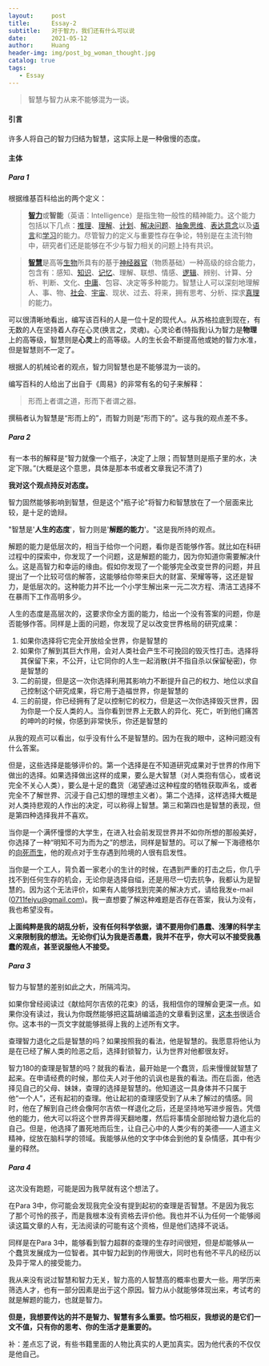 ```yaml
---
layout:     post
title:      Essay-2
subtitle:   对于智力，我们还有什么可以说
date:       2021-05-12
author:     Huang
header-img: img/post_bg_woman_thought.jpg
catalog: true
tags:
   - Essay
---
```


> 智慧与智力从来不能够混为一谈。

#### 引言

许多人将自己的智力归结为智慧，这实际上是一种傲慢的态度。

#### 主体

##### Para 1

根据维基百科给出的两个定义：

> [**智力**](https://zh.wikipedia.org/wiki/%E6%99%BA%E5%8A%9B)或**智能**（英语：Intelligence）是指生物一般性的精神能力。这个能力包括以下几点：[推理](https://zh.wikipedia.org/wiki/推理)、[理解](https://zh.wikipedia.org/wiki/理解)、[计划](https://zh.wikipedia.org/wiki/计划)、[解决问题](https://zh.wikipedia.org/wiki/解决问题)、[抽象思维](https://zh.wikipedia.org/w/index.php?title=抽象思维&action=edit&redlink=1)、[表达意念](https://zh.wikipedia.org/w/index.php?title=表达意念&action=edit&redlink=1)以及[语言](https://zh.wikipedia.org/wiki/语言)和[学习](https://zh.wikipedia.org/wiki/学习)的能力。尽管智力的定义与重要性存在争论，特别是在主流刊物中，研究者们还是能够在不少与智力相关的问题上持有共识。

> [**智慧**](https://zh.wikipedia.org/wiki/%E6%99%BA%E6%85%A7)是高等[生物](https://zh.wikipedia.org/wiki/生物)所具有的基于[神经器官](https://zh.wikipedia.org/wiki/神经器官)（物质基础）一种高级的综合能力，包含有：感知、[知识](https://zh.wikipedia.org/wiki/知识)、[记忆](https://zh.wikipedia.org/wiki/记忆)、理解、联想、情感、[逻辑](https://zh.wikipedia.org/wiki/逻辑)、辨别、计算、分析、判断、文化、[中庸](https://zh.wikipedia.org/wiki/中庸)、包容、决定等多种能力。智慧让人可以深刻地理解人、事、物、[社会](https://zh.wikipedia.org/wiki/社会)、[宇宙](https://zh.wikipedia.org/wiki/宇宙)、现状、过去、将来，拥有思考、分析、探求[真理](https://zh.wikipedia.org/wiki/真理)的能力。

可以很清晰地看出，编写该百科的人是一位十足的现代人。从苏格拉底到现在，有无数的人在坚持着人存在心灵(换言之，灵魂)。心灵论者(特指我)认为智力是**物理**上的高等级，智慧则是**心灵**上的高等级。人的生长会不断提高他或她的智力水准，但是智慧则不一定了。

根据人的机械论者的观点，智力同智慧也是不能够混为一谈的。

编写百科的人给出了出自于《周易》的非常有名的句子来解释：

> 形而上者谓之道，形而下者谓之器。

撰稿者认为智慧是“形而上的”，而智力则是“形而下的”。这与我的观点差不多。

##### Para 2

有一本书的解释是“智力就像一个瓶子，决定了上限；而智慧则是瓶子里的水，决定下限。”(大概是这个意思，具体是那本书或者文章我记不清了)

**我对这个观点持反对态度。**

智力固然能够影响到智慧，但是这个"瓶子论"将智力和智慧放在了一个层面来比较，是十足的诡辩。

"智慧是'**人生的态度**'，智力则是'**解题的能力**'。"这是我所持的观点。

解题的能力是低层次的，相当于给你一个问题，看你是否能够作答。就比如在科研过程中的探索中，你发现了一个问题，这是解题的能力，因为你知道你需要解决什么。这是高智力和幸运的缘由。假如你发现了一个能够完全改变世界的问题，并且提出了一个比较可信的解答，这能够给你带来巨大的财富、荣耀等等，这还是智力，是低层次的。这种能力并不比一个小学生解出来一元二次方程、清洁工选择不在暴雨下工作高明多少。

人生的态度是高层次的，这要求你全方面的能力，给出一个没有答案的问题，你是否能够作答。同样是上面的问题，你发现了足以改变世界格局的研究成果：

1. 如果你选择将它完全开放给全世界，你是智慧的
2. 如果你了解到其巨大作用，会对人类社会产生不可挽回的毁灭性打击。选择将其保留下来，不公开，让它同你的人生一起消散(并不指自杀以保留秘密)，你是智慧的
3. 二的前提，但是这一次你选择利用其影响力不断提升自己的权力、地位以求自己控制这个研究成果，将它用于造福世界，你是智慧的
4. 三的前提，你已经拥有了足以控制它的权力，但是这一次你选择毁灭世界，因为你是一个反人类的人。当你看到世界上无数人的异化、死亡，听到他们痛苦的呻吟的时候，你感到非常快乐，你还是智慧的

从我的观点可以看出，似乎没有什么不是智慧的。因为在我的眼中，这种问题没有什么答案。

但是，这些选择是能够评价的。第一个选择是在不知道研究成果对于世界的作用下做出的选择。如果选择做出这样的成果，要么是大智慧（对人类抱有信心，或者说完全不关心人类），要么是十足的蠢货（渴望通过这种程度的牺牲获取声名，或者完全不了解世界、沉浸于自己幻想的理想主义者）。第二个选择，这样选择大概是对人类持悲观的人作出的决定，可以称得上智慧。第三和第四也是智慧的表现，但是第四种选择我并不喜欢。

当你是一个满怀憧憬的大学生，在进入社会前发现世界并不如你所想的那般美好，你选择了一种“明知不可为而为之”的想法，同样是智慧的。可以了解一下海德格尔的[向死而生](https://baike.baidu.com/item/%E5%90%91%E6%AD%BB%E8%80%8C%E7%94%9F/4415277)，他的观点对于生存遇到险境的人很有启发性。

当你是一个工人，背负着一家老小的生计的时候，在遇到严重的打击之后，你几乎找不到任何生存的机会，无论你是选择自缢，还是用尽一切去抗争，我都认为是智慧的。因为这个无法评价，如果有人能够找到完美的解决方式，请给我发e-mail (0711feiyu@gmail.com)。我一直想要了解这种难题是否存在答案，我认为没有，我也希望没有。

**上面纯粹是我的胡乱分析，没有任何科学依据，请不要用你们愚蠢、浅薄的科学主义来限制我的想法。无论你们认为我是否愚蠢，我并不在乎，你大可以不接受我愚蠢的观点，甚至说服他人不接受。**

##### Para 3

智力与智慧的差别如此之大，所隔鸿沟。

如果你曾经阅读过《献给阿尔吉侬的花束》的话，我相信你的理解会更深一点。如果你没有读过，我认为你既然能够把这篇胡编滥造的文章看到这里，[这本书](https://weread.qq.com/web/appreader/03b326005d170703ba15f85?wtype=mpArticle)很适合你。这本书的一页文字就能够抵得上我的上述所有文字。

查理智力退化之后是智慧的吗？如果按照我的看法，他是智慧的。我愿意将他认为是在已经了解人类的险恶之后，选择封锁智力，认为世界对他都很友好。

智力180的查理是智慧的吗？就我的看法，最开始是一个蠢货，后来慢慢就智慧了起来。在申请经费的时候，那位夫人对于他的讥讽也是我的看法。而在后面，他选择见自己的父母、妹妹，查理的选择是智慧的。他知道这一具身体并不只属于他“一个人”，还有起初的查理。他让起初的查理感受到了从未了解过的情感。同时，他在了解到自己终会像阿尔吉侬一样退化之后，还是坚持地写进步报告。凭借他的能力，他大可以将这个世界弄得天翻地覆，然后将事情全部抛给智力退化后的自己。但是，他选择了置死地而后生，让自己心中的人类少有的美德——人道主义精神，绽放在脑科学的领域。我能够从他的文字中体会到他的复杂情感，其中有少量的释然。

##### Para 4

这次没有跑题，可能是因为我早就有这个想法了。

在Para 3中，你可能会发现我完全没有提到起初的查理是否智慧。不是因为我忘了那个可怜的孩子，而是我根本没有资格去评价他。我也并不认为任何一个能够阅读这篇文章的人有，无法阅读的可能有这个资格，但是他们选择不说话。

同样是在Para 3中，能够看到智力超群的查理的生存时间很短，但是却能够从一个蠢货发展成为一位智者。其中智力起到的作用很大，同时也有他不平凡的经历以及异于常人的接受能力。

我从来没有说过智慧和智力无关，智力高的人智慧高的概率也要大一些。用学历来筛选人才，也有一部分因素是出于这个原因。智力从小就能够体现出来，考试考的就是解题的能力，也就是智力。

**但是，我想要传达的并不是智力、智慧有多么重要。恰巧相反，我想说的是它们一文不值，只有你的思考、你的生活才是重要的。**

补：差点忘了说，有些书籍里面的人物比真实的人更加真实。因为他代表的不仅仅是他自己。
